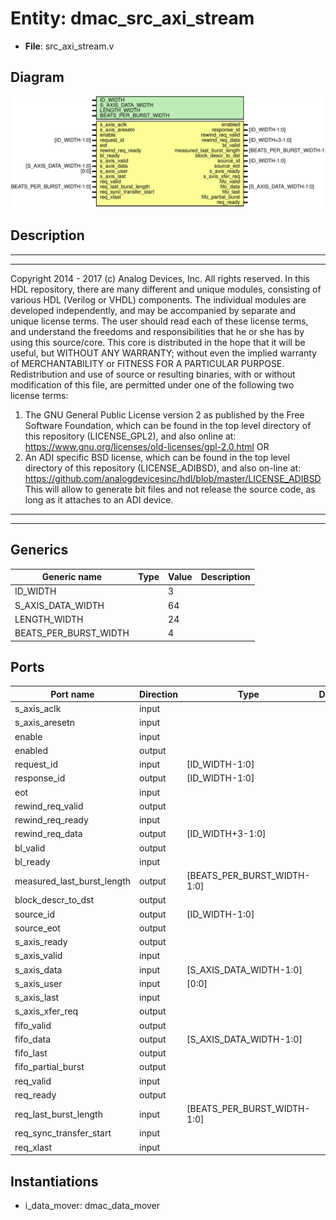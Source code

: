 # Entity: dmac_src_axi_stream

- **File**: src_axi_stream.v
## Diagram

![Diagram](src_axi_stream.svg "Diagram")
## Description

***************************************************************************
 ***************************************************************************
 Copyright 2014 - 2017 (c) Analog Devices, Inc. All rights reserved.
 In this HDL repository, there are many different and unique modules, consisting
 of various HDL (Verilog or VHDL) components. The individual modules are
 developed independently, and may be accompanied by separate and unique license
 terms.
 The user should read each of these license terms, and understand the
 freedoms and responsibilities that he or she has by using this source/core.
 This core is distributed in the hope that it will be useful, but WITHOUT ANY
 WARRANTY; without even the implied warranty of MERCHANTABILITY or FITNESS FOR
 A PARTICULAR PURPOSE.
 Redistribution and use of source or resulting binaries, with or without modification
 of this file, are permitted under one of the following two license terms:
   1. The GNU General Public License version 2 as published by the
      Free Software Foundation, which can be found in the top level directory
      of this repository (LICENSE_GPL2), and also online at:
      <https://www.gnu.org/licenses/old-licenses/gpl-2.0.html>
 OR
   2. An ADI specific BSD license, which can be found in the top level directory
      of this repository (LICENSE_ADIBSD), and also on-line at:
      https://github.com/analogdevicesinc/hdl/blob/master/LICENSE_ADIBSD
      This will allow to generate bit files and not release the source code,
      as long as it attaches to an ADI device.
 ***************************************************************************
 ***************************************************************************
 
## Generics

| Generic name          | Type | Value | Description |
| --------------------- | ---- | ----- | ----------- |
| ID_WIDTH              |      | 3     |             |
| S_AXIS_DATA_WIDTH     |      | 64    |             |
| LENGTH_WIDTH          |      | 24    |             |
| BEATS_PER_BURST_WIDTH |      | 4     |             |
## Ports

| Port name                  | Direction | Type                        | Description |
| -------------------------- | --------- | --------------------------- | ----------- |
| s_axis_aclk                | input     |                             |             |
| s_axis_aresetn             | input     |                             |             |
| enable                     | input     |                             |             |
| enabled                    | output    |                             |             |
| request_id                 | input     | [ID_WIDTH-1:0]              |             |
| response_id                | output    | [ID_WIDTH-1:0]              |             |
| eot                        | input     |                             |             |
| rewind_req_valid           | output    |                             |             |
| rewind_req_ready           | input     |                             |             |
| rewind_req_data            | output    | [ID_WIDTH+3-1:0]            |             |
| bl_valid                   | output    |                             |             |
| bl_ready                   | input     |                             |             |
| measured_last_burst_length | output    | [BEATS_PER_BURST_WIDTH-1:0] |             |
| block_descr_to_dst         | output    |                             |             |
| source_id                  | output    | [ID_WIDTH-1:0]              |             |
| source_eot                 | output    |                             |             |
| s_axis_ready               | output    |                             |             |
| s_axis_valid               | input     |                             |             |
| s_axis_data                | input     | [S_AXIS_DATA_WIDTH-1:0]     |             |
| s_axis_user                | input     | [0:0]                       |             |
| s_axis_last                | input     |                             |             |
| s_axis_xfer_req            | output    |                             |             |
| fifo_valid                 | output    |                             |             |
| fifo_data                  | output    | [S_AXIS_DATA_WIDTH-1:0]     |             |
| fifo_last                  | output    |                             |             |
| fifo_partial_burst         | output    |                             |             |
| req_valid                  | input     |                             |             |
| req_ready                  | output    |                             |             |
| req_last_burst_length      | input     | [BEATS_PER_BURST_WIDTH-1:0] |             |
| req_sync_transfer_start    | input     |                             |             |
| req_xlast                  | input     |                             |             |
## Instantiations

- i_data_mover: dmac_data_mover
